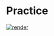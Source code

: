 # Practice

[![render](https://img.shields.io/badge/render-nbviewer-orange)](https://nbviewer.jupyter.org/github/alexandru-dinu/practice/tree/master/)
